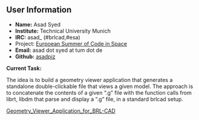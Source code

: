 ## User Information

-   **Name:** Asad Syed
-   **Institute:** Technical University Munich
-   **IRC:** asad_ (\#brlcad,\#esa)
-   Project: [Eurpoean Summer of Code in
    Space](http://sophia.estec.esa.int/socis/)
-   **Email:** asad dot syed at tum dot de
-   **Github:** [asadpiz](https://github.com/asadpiz)

**Current Task:**

The idea is to build a geometry viewer application that generates a
standalone double-clickable file that views a given model. The approach
is to concatenate the contents of a given “.g” file with the function
calls from librt, libdm that parse and display a “.g” file, in a
standard brlcad setup.

[Geometry_Viewer_Application_for_BRL-CAD](/wiki/Geometry_Viewer_Application_for_BRL-CAD.md)
